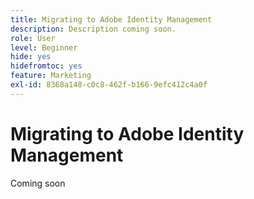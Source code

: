 ```yaml
---
title: Migrating to Adobe Identity Management
description: Description coming soon.
role: User
level: Beginner
hide: yes
hidefromtoc: yes
feature: Marketing
exl-id: 8368a148-c0c8-462f-b166-9efc412c4a0f
---
```

# Migrating to Adobe Identity Management

Coming soon
